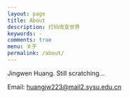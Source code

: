 ```yaml
---
layout: page
title: About
description: 打码改变世界
keywords: -
comments: true
menu: 关于
permalink: /about/
---
```


Jingwen Huang. Still scratching...



Email: huangjw223@mail2.sysu.edu.cn
